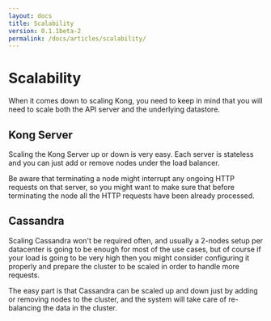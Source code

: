 ```yaml
---
layout: docs
title: Scalability
version: 0.1.1beta-2
permalink: /docs/articles/scalability/
---
```


# Scalability

When it comes down to scaling Kong, you need to keep in mind that you will need to scale both the API server and the underlying datastore.

## Kong Server

Scaling the Kong Server up or down is very easy. Each server is stateless and you can just add or remove nodes under the load balancer.

Be aware that terminating a node might interrupt any ongoing HTTP requests on that server, so you might want to make sure that before terminating the node all the HTTP requests have been already processed.

## Cassandra

Scaling Cassandra won't be required often, and usually a 2-nodes setup per datacenter is going to be enough for most of the use cases, but of course if your load is going to be very high then you might consider configuring it properly and prepare the cluster to be scaled in order to handle more requests.

The easy part is that Cassandra can be scaled up and down just by adding or removing nodes to the cluster, and the system will take care of re-balancing the data in the cluster.
